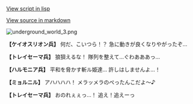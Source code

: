 [View script in lisp](../scripts/101204033.txt)

[View source in markdown](101204033.md)

![underground_world_3.png](../images/backgrounds/underground_world_3.png)

**【ケイオスリオン兵】**
何だ、こいつら！？
急に動きが良くなりやがったぞ…

**【トレイセーマ兵】**
狼狽えるな！
隊列を整えて…ぐわあああっ…

**【ハルモニア兵】**
平和を脅かす斬ル姫達…
許しはしませんよ…！

**【ミョルニル】**
アハハハハ！
メラッメラのぺったんこだよ～♪

**【トレイセーマ兵】**
おのれぇぇっ…！
追え！追えーっ